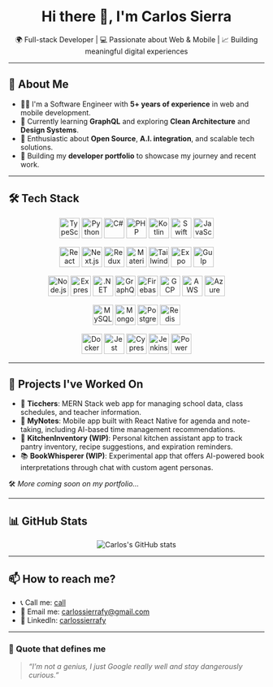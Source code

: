 <h1 align="center">Hi there 👋, I'm Carlos Sierra</h1>

<p align="center">
  🌍 Full-stack Developer | 💻 Passionate about Web & Mobile | 📈 Building meaningful digital experiences
</p>

---

## 🚀 About Me

- 👨‍💻 I'm a Software Engineer with **5+ years of experience** in web and mobile development.
- 🌱 Currently learning **GraphQL** and exploring **Clean Architecture** and **Design Systems**.
- 🧠 Enthusiastic about **Open Source**, **A.I. integration**, and scalable tech solutions.
- 🧩 Building my **developer portfolio** to showcase my journey and recent work.

---

## 🛠️ Tech Stack

<p align="center">
  <!-- Languages -->
  <a href="https://github.com/microsoft/TypeScript" target="_blank"><img src="https://carlossierrafy24.github.io/dev-utils/icons/languages/typescript.svg" height="40" alt="TypeScript"/></a>
  <a href="https://github.com/python/cpython" target="_blank"><img src="https://carlossierrafy24.github.io/dev-utils/icons/languages/python.svg" height="40" alt="Python"/></a>
  <a href="https://github.com/dotnet/csharplang" target="_blank"><img src="https://carlossierrafy24.github.io/dev-utils/icons/languages/csharp.svg" height="40" alt="C#"/></a>
  <a href="https://github.com/php/php-src" target="_blank"><img src="https://carlossierrafy24.github.io/dev-utils/icons/languages/php.svg" height="40" alt="PHP"/></a>
  <a href="https://github.com/JetBrains/kotlin" target="_blank"><img src="https://carlossierrafy24.github.io/dev-utils/icons/languages/kotlin.svg" height="40" alt="Kotlin"/></a>
  <a href="https://github.com/apple/swift" target="_blank"><img src="https://carlossierrafy24.github.io/dev-utils/icons/languages/swift.svg" height="40" alt="Swift"/></a>
  <a href="https://github.com/tc39" target="_blank"><img src="https://carlossierrafy24.github.io/dev-utils/icons/languages/javascript.svg" height="40" alt="JavaScript"/></a>
</p>

<p align="center">
  <!-- Frontend -->
  <a href="https://github.com/facebook/react" target="_blank"><img src="https://carlossierrafy24.github.io/dev-utils/icons/frontend/react.svg" height="40" alt="React"/></a>
  <a href="https://github.com/vercel/next.js" target="_blank"><img src="https://carlossierrafy24.github.io/dev-utils/icons/frontend/nextjs.svg" height="40" alt="Next.js"/></a>
  <a href="https://github.com/reduxjs/redux" target="_blank"><img src="https://carlossierrafy24.github.io/dev-utils/icons/frontend/redux.svg" height="40" alt="Redux"/></a>
  <a href="https://github.com/mui/material-ui" target="_blank"><img src="https://carlossierrafy24.github.io/dev-utils/icons/frontend/materialui.svg" height="40" alt="MaterialUI"/></a>
  <a href="https://github.com/tailwindlabs/tailwindcss" target="_blank"><img src="https://carlossierrafy24.github.io/dev-utils/icons/frontend/tailwind.svg" height="40" alt="TailwindCSS"/></a>
  <a href="https://github.com/expo/expo" target="_blank"><img src="https://carlossierrafy24.github.io/dev-utils/icons/frontend/expo.svg" height="40" alt="Expo"/></a>
  <a href="https://github.com/gulpjs/gulp" target="_blank"><img src="https://carlossierrafy24.github.io/dev-utils/icons/frontend/gulp.svg" height="40" alt="Gulp"/></a>
</p>

<p align="center">
  <!-- Backend & Cloud -->
  <a href="https://github.com/nodejs/node" target="_blank"><img src="https://carlossierrafy24.github.io/dev-utils/icons/backend/nodejs.svg" height="40" alt="Node.js"/></a>
  <a href="https://github.com/expressjs/express" target="_blank"><img src="https://carlossierrafy24.github.io/dev-utils/icons/backend/express.svg" height="40" alt="Express"/></a>
  <a href="https://github.com/dotnet/runtime" target="_blank"><img src="https://carlossierrafy24.github.io/dev-utils/icons/backend/dotnet.svg" height="40" alt=".NET"/></a>
  <a href="https://github.com/graphql/graphql-js" target="_blank"><img src="https://carlossierrafy24.github.io/dev-utils/icons/backend/graphql.svg" height="40" alt="GraphQL"/></a>
  <a href="https://github.com/firebase/firebase-js-sdk" target="_blank"><img src="https://carlossierrafy24.github.io/dev-utils/icons/cloud/firebase.svg" height="40" alt="Firebase"/></a>
  <a href="https://github.com/googleapis/google-cloud-go" target="_blank"><img src="https://carlossierrafy24.github.io/dev-utils/icons/cloud/gcp.svg" height="40" alt="GCP"/></a>
  <a href="https://github.com/aws/aws-sdk-js" target="_blank"><img src="https://carlossierrafy24.github.io/dev-utils/icons/cloud/aws.svg" height="40" alt="AWS"/></a>
  <a href="https://github.com/Azure/azure-sdk-for-js" target="_blank"><img src="https://carlossierrafy24.github.io/dev-utils/icons/cloud/azure.svg" height="40" alt="Azure"/></a>
</p>

<p align="center">
  <!-- Databases -->
  <a href="https://github.com/mysql/mysql-server" target="_blank"><img src="https://carlossierrafy24.github.io/dev-utils/icons/databases/mysql.svg" height="40" alt="MySQL"/></a>
  <a href="https://github.com/mongodb/mongo" target="_blank"><img src="https://carlossierrafy24.github.io/dev-utils/icons/databases/mongodb.svg" height="40" alt="MongoDB"/></a>
  <a href="https://github.com/postgres/postgres" target="_blank"><img src="https://carlossierrafy24.github.io/dev-utils/icons/databases/postgresql.svg" height="40" alt="PostgreSQL"/></a>
  <a href="https://github.com/redis/redis" target="_blank"><img src="https://carlossierrafy24.github.io/dev-utils/icons/databases/redis.svg" height="40" alt="Redis"/></a>
</p>

<p align="center">
  <!-- Tools & Testing -->
  <a href="https://github.com/docker" target="_blank"><img src="https://carlossierrafy24.github.io/dev-utils/icons/tools/docker.svg" height="40" alt="Docker"/></a>
  <a href="https://github.com/jestjs/jest" target="_blank"><img src="https://carlossierrafy24.github.io/dev-utils/icons/tools/jest.svg" height="40" alt="Jest"/></a>
  <a href="https://github.com/cypress-io/cypress" target="_blank"><img src="https://carlossierrafy24.github.io/dev-utils/icons/tools/cypress.svg" height="40" alt="Cypress"/></a>
  <a href="https://github.com/jenkinsci/jenkins" target="_blank"><img src="https://carlossierrafy24.github.io/dev-utils/icons/tools/jenkins.svg" height="40" alt="Jenkins"/></a>
  <a href="https://github.com/microsoft/PowerBI-Visuals" target="_blank"><img src="https://carlossierrafy24.github.io/dev-utils/icons/tools/powerbi.svg" height="40" alt="Power BI"/></a>
</p>

---

## 💼 Projects I've Worked On

- 🏫 **Ticchers**: MERN Stack web app for managing school data, class schedules, and teacher information.
- 📝 **MyNotes**: Mobile app built with React Native for agenda and note-taking, including AI-based time management recommendations.
- 🍳 **KitchenInventory (WIP)**: Personal kitchen assistant app to track pantry inventory, recipe suggestions, and expiration reminders.
- 📚 **BookWhisperer (WIP)**: Experimental app that offers AI-powered book interpretations through chat with custom agent personas.

🛠️ _More coming soon on my portfolio..._

---

## 📊 GitHub Stats

<p align="center">
  <img src="https://github-readme-stats.vercel.app/api?username=carlossierrafy24&show_icons=true&theme=tokyonight" alt="Carlos's GitHub stats"/>
</p>

---

## 📫 How to reach me?

- 📞 Call me: <a href="call:573058238019" >call</a>  
- 📧 Email me: carlossierrafy@gmail.com  
- 💼 LinkedIn: [carlossierrafy](https://www.linkedin.com/in/carlossierrafy)

---
### 🧠 Quote that defines me

> _“I’m not a genius, I just Google really well and stay dangerously curious.”_
